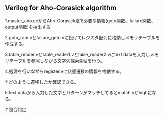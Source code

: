 ## Verilog for Aho-Corasick algorithm
1.master_aho.ccからAho-Corasick法で必要な情報(goto関数、failure関数、output関数)を抽出する

2.goto_ram.vとfailure_goto.vに投げてレジスタ配列に格納しメモリテーブルを作成する。

3.table_reader.vとtable_reader1.vとtable_reader2.vにtext dataを入力しメモリテーブルを参照しながら文字列探索処理を行う。

4.処理を行いながらregister.vに状態遷移の情報を格納する。

↑どのように遷移したか確認できる。

5.text dataから入力した文字とパターンがマッチしてるとmatch.vがhighになる。

↑照合判定
